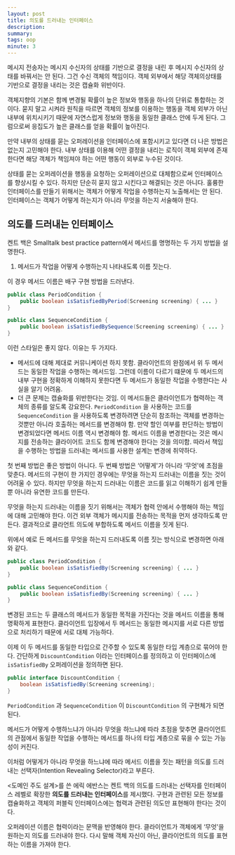 ```yaml
---
layout: post
title: 의도를 드러내는 인터페이스
description:  
summary: 
tags: oop
minute: 3
---
```


메시지 전송자는 메시지 수신자의 상태를 기반으로 결정을 내린 후 메시지 수신자의 상태를 바꿔서는 안 된다. 그건 수신 객체의 책임이다. 객체 외부에서 해당 객체의상태를 기반으로 결정을 내리는 것은 캡슐화 위반이다.

객체지향의 기본은 함께 변경될 확률이 높은 정보와 행동을 하나의 단위로 통합하는 것이다. 묻지 말고 시켜라 원칙을 따르면 객체의 정보를 이용하는 행동을 객체 외부가 아닌 내부에 위치시키기 때문에 자연스럽게 정보와 행동을 동일한 클래스 안에 두게 된다. 그럼으로써 응집도가 높은 클래스를 얻을 확률이 높아진다.

만약 내부의 상태를 묻는 오퍼레이션을 인터페이스에 포함시키고 있다면 더 나은 방법은 없는지 고민해야 한다. 내부 상태를 이용해 어떤 결정을 내리는 로직이 객체 외부에 존재한다면 해당 객체가 책임져야 하는 어떤 행동이 외부로 누수된 것이다.

상태를 묻는 오퍼레이션을 행동을 요청하는 오퍼레이션으로 대체함으로써 인터페이스를 향상시킬 수 있다. 하지만 단순히 묻지 않고 시킨다고 해결되는 것은 아니다. 훌륭한 인터페이스를 만들기 위해서는 객체가 어떻게 작업을 수행하는지 노출해서는 안 된다. 인터페이스는 객체가 어떻게 하는지가 아니라 무엇을 하는지 서술해야 한다.

## 의도를 드러내는 인터페이스

켄트 백은 Smalltalk best practice pattern에서 메서드를 명명하는 두 가지 방법을 설명한다.

1. 메서드가 작업을 어떻게 수행하는지 나타내도록 이름 짓는다.

이 경우 메서드 이름은 배구 구현 방법을 드러낸다.

```java
public class PeriodCondition {
	public boolean isSatisfiedByPeriod(Screening screening) { ... }
}

public class SequenceCondition {
	public boolean isSatisfiedBySequence(Screening screening) { ... }
}
```

이런 스타일은 좋지 않다. 이유는 두 가지다.

- 메서드에 대해 제대로 커뮤니케이션 하지 못함. 클라이언트의 완점에서 위 두 메서드는 동일한 작업을 수행하는 메서드임. 그런데 이름이 다르기 떄문에 두 메서드의 내부 구현을 정확하게 이해하지 못한다면 두 메서드가 동일한 작업을 수행한다는 사실을 알기 어려움.
- 더 큰 문제는 캡슐화를 위반한다는 것임. 이 메서드들은 클라이언트가 협력하는 객체의 종류를 알도록 강요한다. `PeriodCondition` 을 사용하는 코드를 `SequenceCondition` 을 사용하도록 변경하려면 단순히 참조하는 객체를 변경하는 것뿐만 아니라 호출하는 메서드를 변경해야 함. 만약 할인 여부를 판단하는 방법이 변경되었다면 메서드 이름 역시 변경해야 함. 메서드 이름을 변경한다는 것은 메시지를 전송하는 클라이어트 코드도 함께 변경해야 한다는 것을 의미함. 따라서 책임을 수행하는 방법을 드러내는 메서드를 사용한 설계는 변경에 취약하다.

첫 번째 방법은 좋은 방법이 아니다. 두 번째 방법은 ‘어떻게'가 아니라 ‘무엇'에 초점을 맞춘다. 메서드의 구현이 한 가지인 경우에는 무엇을 하는지 드러내는 이름을 짓는 것이 어려울 수 있다. 하지만 무엇을 하는지 드러내는 이름은 코드를 읽고 이해하기 쉽게 만들뿐 아니라 유연한 코드를 만든다.

무엇을 하는지 드러내는 이름을 짓기 위해서는 객체가 협력 안에서 수행해야 하는 책임에 대해 고민해야 한다. 이건 외부 객체가 메시지를 전송하는 목적을 먼저 생각하도록 만든다. 결과적으로 클라언트 의도에 부합하도록 메서드 이름을 짓게 된다.

위에서 예로 든 메서드를 무엇을 하는지 드러내도록 이름 짓는 방식으로 변경하면 아래와 같다.

```java
public class PeriodCondition {
	public boolean isSatisfiedBy(Screening screening) { ... }
}

public class SequenceCondition {
	public boolean isSatisfiedBy(Screening screening) { ... }
}
```

변경된 코드는 두 클래스의 메서드가 동일한 목적을 가진다는 것을 메서드 이름을 통해 명확하게 표현한다. 클라이언트 입장에서 두 메서드는 동일한 메시지를 서로 다른 방법으로 처리하기 때문에 서로 대체 가능하다.

이제 이 두 메서드를 동일한 타입으로 간주할 수 있도록 동일한 타입 계층으로 묶어야 한다. 간단하게 `DiscountCondition` 이라는 인터페이스를 정의하고 이 인터페이스에 `isSatisfiedBy` 오퍼레이션을 정의하면 된다.

```java
public interface DiscountCondition {
	boolean isSatisfiedBy(Screening screening);
}
```

`PeriodCondition` 과 `SequenceCondition` 이 `DiscountCondition` 의 구현체가 되면 된다.

메서드가 어떻게 수행하느냐가 아니라 무엇을 하느냐에 따라 초점을 맞추면 클라이언트의 관점에서 동일한 작업을 수행하는 메서드를 하나의 타입 계층으로 묶을 수 있는 가능성이 커진다.

이처럼 어떻게가 아니라 무엇을 하느냐에 따라 메서드 이름을 짓는 패턴을 의도를 드러내는 선택자(Intention Revealing Selector)라고 부른다. 

<도메인 주도 설계>를 쓴 에릭 에반스는 켄트 백의 의도를 드러내는 선택자를 인터페이스 레벨로 확장한 **의도를 드러내는 인터페이스**를 제시했다. 구현과 관련된 모든 정보를 캡슐화하고 객체의 퍼블릭 인터페이스에는 협력과 관련된 의도만 표현해야 한다는 것이다.

오퍼레이션 이름은 협력이라는 문맥을 반영해야 한다. 클라이언트가 객체에게 ‘무엇'을 원하는지 의도를 드러내야 한다. 다시 말해 객체 자신이 아닌, 클라이언트의 의도를 표현하는 이름을 가져야 한다.